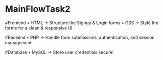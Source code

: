 # MainFlowTask2

#Frontend
• HTML → Structure the Signup & Login forms
• CSS → Style the forms for a clean & responsive UI


#Backend
• PHP → Handle form submissions, authentication, and session management



#Database
• MySQL → Store user credentials securel
